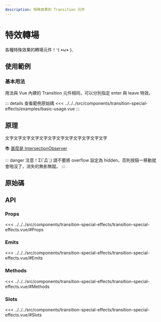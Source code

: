 ```yaml
---
description: 特殊效果的 Transition 元件
---
```


<script setup>
import SourceLinkList from '../../../src/components/source-link-list.vue'

import BasicUsage from '../../../src/components/transition-special-effects/examples/basic-usage.vue'
</script>

# 特效轉場 <Badge type="info" text="transition" />

各種特殊效果的轉場元件！◝( •ω• )◟

## 使用範例

### 基本用法

用法與 Vue 內建的 Transition 元件相同，可以分別指定 enter 與 leave 特效。

<basic-usage/>

::: details 查看範例原始碼
<<< ../../../src/components/transition-special-effects/examples/basic-usage.vue
:::

## 原理

文字文字文字文字文字文字文字文字文字文字文字文字

📚 [甚麼是 IntersectionObserver](https://developer.mozilla.org/zh-CN/docs/Web/API/IntersectionObserver)

::: danger 注意！Σ(ˊДˋ;)
請不要將 overflow 設定為 hidden，否則按鈕一移動就會啪沒了，消失的無影無蹤。
:::

## 原始碼

<source-link-list name="transition-special-effects"/>

## API

### Props

<<< ../../../src/components/transition-special-effects/transition-special-effects.vue/#Props

### Emits

<<< ../../../src/components/transition-special-effects/transition-special-effects.vue/#Emits

### Methods

<<< ../../../src/components/transition-special-effects/transition-special-effects.vue/#Methods

### Slots

<<< ../../../src/components/transition-special-effects/transition-special-effects.vue/#Slots
